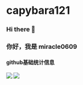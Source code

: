 # capybara121
### Hi there 👋

<!--
**miracle0609/miracle0609** is a ✨ _special_ ✨ repository because its `README.md` (this file) appears on your GitHub profile.

Here are some ideas to get you started:

- 🔭 I’m currently working on ...
- 🌱 I’m currently learning ...
- 👯 I’m looking to collaborate on ...
- 🤔 I’m looking for help with ...
- 💬 Ask me about ...
- 📫 How to reach me: ...
- 😄 Pronouns: ...
- ⚡ Fun fact: ...
-->
### 你好，我是 miracle0609

#### github基础统计信息
<a href="https://github.com/cy-cst">
  <img align="left" src="https://github-readme-stats.vercel.app/api?username=miracle0609&count_private=true&show_icons=true&theme=radical" />
</a>

<a href="https://github.com/miracle0609">
  <img align="center" src="https://github-readme-stats.vercel.app/api/top-langs/?username=miracle0609&layout=compact" />
</a>
